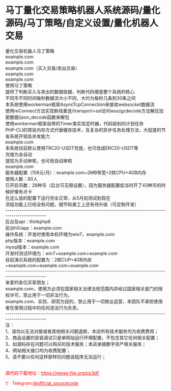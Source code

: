 # 马丁量化交易策略机器人系统源码/量化源码/马丁策略/自定义设置/量化机器人交易

量化交易机器人马丁策略<br>example.com<br>example.com<br>example.com（买入交易/卖出交易）<br>example.com<br>example.com<br>使用马丁策略<br>提供了判断买入与卖出的数据依据，判断代码便是整个系统的核心<br>不同币不同时间每秒数据流大小不同，大约为每秒几条到30条之间<br>本系统使用workerman框架AsyncTcpConnection来接收websocket数据流<br>使用reConnect方法实现断线重连/transport=ssl访问wss/gzdecode方法解压加密数据/json_decode函数来解包<br>使用workerman框架自带的Timer类实现定时器，代码级别的计划任务<br>PHP-CLI的常驻内存方式代替缓存技术，及复杂的异步任务处理方法，大程度的节省系统开销及并发能力<br>example.com<br>本系统目前默认使用TRC20-USDT充提，也可改成ERC20-USDT等<br>充值为全自动<br>提现为手动审核，也可改自动审核<br>example.com<br>服务器配置（158元/月）：example.com+2MB带宽+2核CPU+4GB内存<br>使用人数：80人<br>已开启币数：28种币（后台可无限设置），因为服务器配置低当时开了43种币的时候好像有点卡<br>在这么低的配置下运行完全正常，从5月初测试到现在<br>流程功能上已经没有问题，细节和美工上还有待升级（可定制开发）<br>--------------------------------------------------------------------------------------------------<br>后台及api：thinkphp6<br>前台h5/app：example.com<br>操作系统：开发时使用本机环境为win7，example.com<br>php版本：example.com<br>mysql版本：example.com<br>开发时测试环境为：win7+example.com+example.com<br>目前演示系统的配置为：2核CUP+4GB内存+example.com+example.com+example.com<br>--------------------------------------------------------------------------------------------------<br>亲爱的各位买家朋友；<br>example.com，使用方必须在国家相关法律法规范围内并经过国家相关部门的授权许可，禁止用于一切非法行为。<br>example.com、实验、研究为目的，禁止用于一切商业运营，本团队不承担使用者在使用过程中的任何违法行为负责。<br>--------------------------------------------------------------------------------------------------<br>注：<br>1、请勿以无法对接或者其他相关问题退款，本店所有技术服务均为收费费用；<br>2、商品设置的安装调试只是单网站运行环境配置，不包含其它任何相关配置；<br>3、如源码存在问题可以购买的技术服务；本店承接数字资产相关服务；<br>4、网站相关接口均为收费配置；<br>5、请不要以任何这样那样的问题说程序无法运行；<br><br>


<p style="color: red;">源代码下载地址：<a href="https://mega-file.org/pz3dF" style="color: red;">https://mega-file.org/pz3dF</a></p><p style="color: red;"><img src="https://cdn-icons-png.flaticon.com/512/2111/2111646.png" alt="Telegram Icon" style="width: 16px; vertical-align: middle; margin-right: 5px;">Telegram:<a href="https://t.me/official_sourcecode" style="color: red;">@official_sourcecode</a></p>